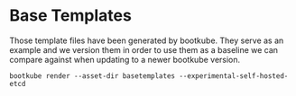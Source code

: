 # Base Templates
Those template files have been generated by bootkube. They serve as an example
and we version them in order to use them as a baseline we can compare against
when updating to a newer bootkube version.

```
bootkube render --asset-dir basetemplates --experimental-self-hosted-etcd
```
